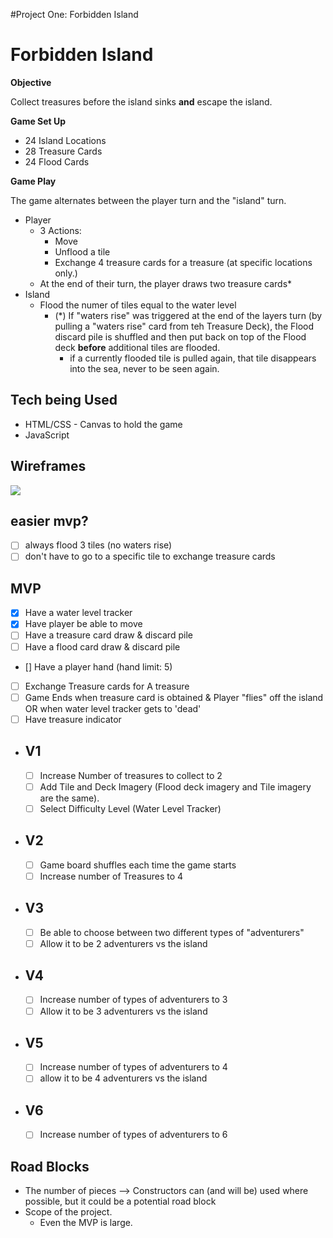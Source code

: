 #Project One: Forbidden Island

# Forbidden Island

**Objective**

Collect treasures before the island sinks **and** escape the island.

**Game Set Up**

* 24 Island Locations
* 28 Treasure Cards
* 24 Flood Cards

**Game Play**

The game alternates between the player turn and the "island" turn.
* Player
    * 3 Actions:
        * Move
        * Unflood a tile
        * Exchange 4 treasure cards for a treasure (at specific locations only.)
    * At the end of their turn, the player draws two treasure cards*
* Island
    * Flood the numer of tiles equal to the water level
        *  (*) If "waters rise" was triggered at the end of the layers turn (by pulling a "waters rise" card from teh Treasure Deck), the Flood discard pile is shuffled and then put back on top of the Flood deck **before** additional tiles are flooded. 
            *  if a currently flooded tile is pulled again, that tile disappears into the sea, never to be seen again.


## Tech being Used
* HTML/CSS - Canvas to hold the game
* JavaScript

## Wireframes
![](https://i.imgur.com/bnyly1p.png)


## easier mvp?
- [ ] always flood 3 tiles (no waters rise)
- [ ] don't have to go to a specific tile to exchange treasure cards

## MVP
- [X] Have a water level tracker
- [X] Have player be able to move
- [ ] Have a treasure card draw & discard pile
- [ ] Have a flood card draw & discard pile
- [] Have a player hand (hand limit: 5)
- [ ] Exchange Treasure cards for A treasure
- [ ] Game Ends when treasure card is obtained & Player "flies" off the island OR when water level tracker gets to 'dead'
- [ ] Have treasure indicator

* ## V1
    - [ ] Increase Number of treasures to collect to 2
    - [ ] Add Tile and Deck Imagery (Flood deck imagery and Tile imagery are the same).
    - [ ] Select Difficulty Level (Water Level Tracker)

* ## V2
    - [ ] Game board shuffles each time the game starts
    - [ ] Increase number of Treasures to 4

* ## V3
    - [ ] Be able to choose between two different types of "adventurers"
    - [ ] Allow it to be 2 adventurers vs the island

* ## V4
    - [ ] Increase number of types of adventurers to 3
    - [ ] Allow it to be 3 adventurers vs the island

* ## V5
    - [ ] Increase number of types of adventurers to 4
    - [ ] allow it to be 4 adventurers vs the island

* ## V6
    - [ ] Increase number of types of adventurers to 6

## Road Blocks
* The number of pieces --> Constructors can (and will be) used where possible, but it could be a potential road block
* Scope of the project. 
    * Even the MVP is large. 